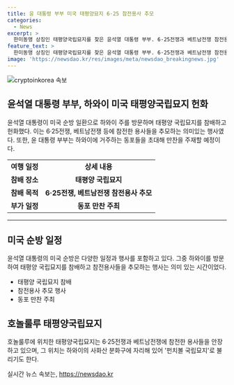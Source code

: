 ```yaml
---
title: 윤 대통령 부부 미국 태평양묘지 6·25 참전용사 추모
categories:
  - News
excerpt: >
  한미동맹 상징인 태평양국립묘지를 찾은 윤석열 대통령 부부. 6·25전쟁과 베트남전쟁 참전용사들을 추모하고 헌화하며 동포들을 초대해 만찬을 주재할 예정.
feature_text: >
  한미동맹 상징인 태평양국립묘지를 찾은 윤석열 대통령 부부. 6·25전쟁과 베트남전쟁 참전용사들을 추모하고 헌화하며 동포들을 초대해 만찬을 주재할 예정.
image: 'https://newsdao.kr/res/images/meta/newsdao_breakingnews.jpg'
---
```


<p><img src="https://newsdao.kr/res/images/meta/newsdao_breakingnews.jpg" alt="cryptoinkorea 속보" /></p>

<h2 data-ke-size="size26">윤석열 대통령 부부, 하와이 미국 태평양국립묘지 헌화</h2>

<p data-ke-size="size16">윤석열 대통령이 미국 순방 일환으로 하와이 주를 방문하며 태평양 국립묘지를 참배하고 헌화했다. 이는 6·25전쟁, 베트남전쟁 등에 참전한 용사들을 추모하는 의미있는 행사였다. 또한, 윤 대통령 부부는 하와이에 거주하는 동포들을 초대해 만찬을 주재할 예정이다.</p>

<table>
  <tbody>
    <tr>
      <td style="text-align: center; height: 17px;"><b>여행 일정</b></td>
      <td style="text-align: center; height: 17px;"><b>상세 내용</b></td>
    </tr>
    <tr>
      <td style="text-align: center; height: 17px;"><b>참배 장소</b></td>
      <td style="text-align: center; height: 17px;"><b>태평양 국립묘지</b></td>
    </tr>
    <tr>
      <td style="text-align: center; height: 17px;"><b>참배 목적</b></td>
      <td style="text-align: center; height: 17px;"><b>6·25전쟁, 베트남전쟁 참전용사 추모</b></td>
    </tr>
    <tr>
      <td style="text-align: center; height: 17px;"><b>부가 일정</b></td>
      <td style="text-align: center; height: 17px;"><b>동포 만찬 주최</b></td>
    </tr>
  </tbody>
</table>

<hr>

<h2 data-ke-size="size26">미국 순방 일정</h2>

<p data-ke-size="size16">윤석열 대통령의 미국 순방은 다양한 일정과 행사를 포함하고 있다. 그중 하와이를 방문하여 태평양 국립묘지를 참배하고 참전용사들을 추모하는 행사는 의미 있는 시간이었다.</p>

<ul>
  <li>태평양 국립묘지 참배</li>
  <li>참전용사 추모 행사</li>
  <li>동포 만찬 주최</li>
</ul>

<h2 data-ke-size="size26">호놀룰루 태평양국립묘지</h2>

<p data-ke-size="size16">호놀룰루에 위치한 태평양국립묘지는 6·25전쟁과 베트남전쟁에 참전한 용사들을 안장하고 있으며, 그 위치는 하와이의 사화산 분화구에 자리해 있어 '펀치볼 국립묘지'로 불리기도 한다.</p>
실시간 뉴스 속보는, <a href="https://newsdao.kr" rel="dofollow">https://newsdao.kr</a>


